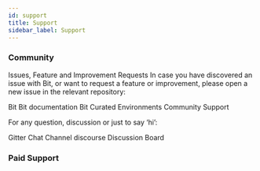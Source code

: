 ```yaml
---
id: support
title: Support
sidebar_label: Support
---
```


### Community

Issues, Feature and Improvement Requests
In case you have discovered an issue with Bit, or want to request a feature or improvement, please open a new issue in the relevant repository:

Bit
Bit documentation
Bit Curated Environments
Community Support


For any question, discussion or just to say ‘hi’:

Gitter Chat Channel
discourse Discussion Board

### Paid Support